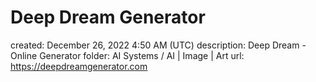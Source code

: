 # Deep Dream Generator

created: December 26, 2022 4:50 AM (UTC)
description: Deep Dream - Online Generator
folder: AI Systems / AI | Image | Art
url: https://deepdreamgenerator.com